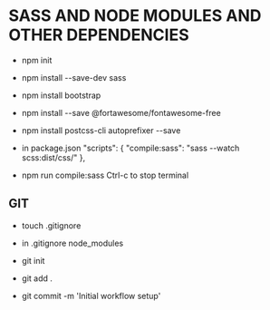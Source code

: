 # SASS AND NODE MODULES AND OTHER DEPENDENCIES
* npm init
* npm install --save-dev sass
* npm install bootstrap
* npm install --save @fortawesome/fontawesome-free
* npm install postcss-cli autoprefixer --save

* in package.json
 "scripts": {
    "compile:sass": "sass --watch scss:dist/css/"
 },

* npm run compile:sass
Ctrl-c to stop terminal


## GIT
* touch .gitignore

* in .gitignore
node_modules

* git init
* git add .
* git commit -m 'Initial workflow setup'
